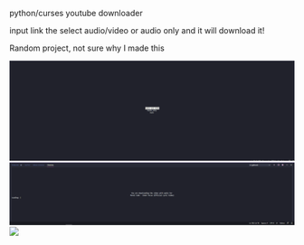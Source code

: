 python/curses youtube downloader

input link the select audio/video or audio only and it will download it!

Random project, not sure why I made this


![](images/mainMenu.PNG)
![](images/videoExample.PNG)
![](images/audio_onlyEample.PNG)

